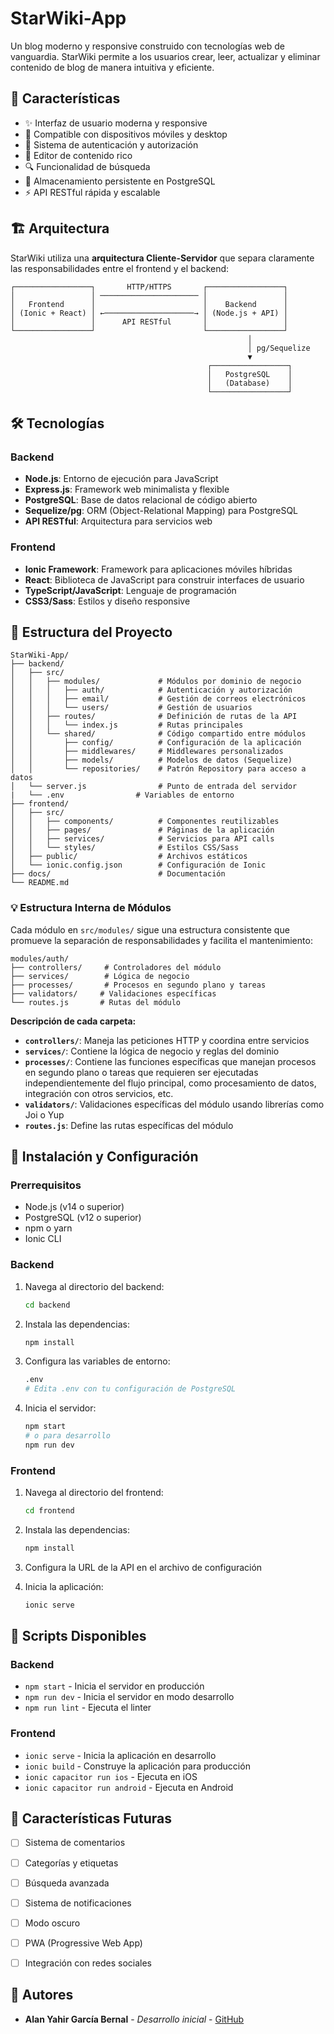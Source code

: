# StarWiki-App

Un blog moderno y responsive construido con tecnologías web de vanguardia. StarWiki permite a los usuarios crear, leer, actualizar y eliminar contenido de blog de manera intuitiva y eficiente.

## 🚀 Características

- ✨ Interfaz de usuario moderna y responsive
- 📱 Compatible con dispositivos móviles y desktop
- 🔐 Sistema de autenticación y autorización
- 📝 Editor de contenido rico
- 🔍 Funcionalidad de búsqueda
- 💾 Almacenamiento persistente en PostgreSQL
- ⚡ API RESTful rápida y escalable

## 🏗️ Arquitectura

StarWiki utiliza una **arquitectura Cliente-Servidor** que separa claramente las responsabilidades entre el frontend y el backend:

```
┌─────────────────┐       HTTP/HTTPS       ┌─────────────────┐
│                 │ ────────────────────── │                 │
│   Frontend      │                        │    Backend      │
│ (Ionic + React) │ ←────────────────────→ │ (Node.js + API) │
│                 │      API RESTful       │                 │
└─────────────────┘                        └─────────────────┘
                                                     │
                                                     │ pg/Sequelize
                                                     ▼
                                            ┌─────────────────┐
                                            │   PostgreSQL    │
                                            │   (Database)    │
                                            └─────────────────┘
```

## 🛠️ Tecnologías

### Backend
- **Node.js**: Entorno de ejecución para JavaScript
- **Express.js**: Framework web minimalista y flexible
- **PostgreSQL**: Base de datos relacional de código abierto
- **Sequelize/pg**: ORM (Object-Relational Mapping) para PostgreSQL
- **API RESTful**: Arquitectura para servicios web

### Frontend
- **Ionic Framework**: Framework para aplicaciones móviles híbridas
- **React**: Biblioteca de JavaScript para construir interfaces de usuario
- **TypeScript/JavaScript**: Lenguaje de programación
- **CSS3/Sass**: Estilos y diseño responsive

## 📁 Estructura del Proyecto

```
StarWiki-App/
├── backend/
│   ├── src/
│   │   ├── modules/             # Módulos por dominio de negocio
│   │   │   ├── auth/            # Autenticación y autorización
│   │   │   ├── email/           # Gestión de correos electrónicos
│   │   │   └── users/           # Gestión de usuarios
│   │   ├── routes/              # Definición de rutas de la API
│   │   │   └── index.js         # Rutas principales
│   │   └── shared/              # Código compartido entre módulos
│   │       ├── config/          # Configuración de la aplicación
│   │       ├── middlewares/     # Middlewares personalizados
│   │       ├── models/          # Modelos de datos (Sequelize)
│   │       └── repositories/    # Patrón Repository para acceso a datos
│   └── server.js                # Punto de entrada del servidor
|   └── .env                # Variables de entorno
├── frontend/
│   ├── src/
│   │   ├── components/          # Componentes reutilizables
│   │   ├── pages/               # Páginas de la aplicación
│   │   ├── services/            # Servicios para API calls
│   │   └── styles/              # Estilos CSS/Sass
│   ├── public/                  # Archivos estáticos
│   └── ionic.config.json        # Configuración de Ionic
├── docs/                        # Documentación
└── README.md
```

### 💡 Estructura Interna de Módulos

Cada módulo en `src/modules/` sigue una estructura consistente que promueve la separación de responsabilidades y facilita el mantenimiento:

```
modules/auth/
├── controllers/     # Controladores del módulo
├── services/        # Lógica de negocio
├── processes/       # Procesos en segundo plano y tareas 
├── validators/     # Validaciones específicas
└── routes.js       # Rutas del módulo
```

**Descripción de cada carpeta:**

- **`controllers/`**: Maneja las peticiones HTTP y coordina entre servicios
- **`services/`**: Contiene la lógica de negocio y reglas del dominio
- **`processes/`**: Contiene las funciones específicas que manejan procesos en segundo plano o tareas que requieren ser ejecutadas independientemente del flujo principal, como procesamiento de datos, integración con otros servicios, etc.
- **`validators/`**: Validaciones específicas del módulo usando librerías como Joi o Yup
- **`routes.js`**: Define las rutas específicas del módulo

## 🚀 Instalación y Configuración

### Prerrequisitos
- Node.js (v14 o superior)
- PostgreSQL (v12 o superior)
- npm o yarn
- Ionic CLI

### Backend

1. Navega al directorio del backend:
   ```bash
   cd backend
   ```

2. Instala las dependencias:
   ```bash
   npm install
   ```

3. Configura las variables de entorno:
   ```bash
   .env
   # Edita .env con tu configuración de PostgreSQL
   ```

4. Inicia el servidor:
   ```bash
   npm start
   # o para desarrollo
   npm run dev
   ```

### Frontend

1. Navega al directorio del frontend:
   ```bash
   cd frontend
   ```

2. Instala las dependencias:
   ```bash
   npm install
   ```

3. Configura la URL de la API en el archivo de configuración

4. Inicia la aplicación:
   ```bash
   ionic serve
   ```

## 🔧 Scripts Disponibles

### Backend
- `npm start` - Inicia el servidor en producción
- `npm run dev` - Inicia el servidor en modo desarrollo
- `npm run lint` - Ejecuta el linter

### Frontend
- `ionic serve` - Inicia la aplicación en desarrollo
- `ionic build` - Construye la aplicación para producción
- `ionic capacitor run ios` - Ejecuta en iOS
- `ionic capacitor run android` - Ejecuta en Android

## 🌟 Características Futuras

- [ ] Sistema de comentarios
- [ ] Categorías y etiquetas
- [ ] Búsqueda avanzada
- [ ] Sistema de notificaciones
- [ ] Modo oscuro
- [ ] PWA (Progressive Web App)
- [ ] Integración con redes sociales


## 👥 Autores

- **Alan Yahir García Bernal** - *Desarrollo inicial* - [GitHub](https://github.com/AlanGaber11)
